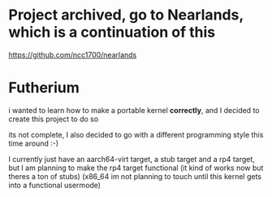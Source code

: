 # Project archived, go to Nearlands, which is a continuation of this

https://github.com/ncc1700/nearlands


# Futherium


i wanted to learn how to make a portable kernel **correctly**, and I decided to create this
project to do so

its not complete, I also decided to go with a different programming style this time around
:-)

I currently just have an aarch64-virt target, a stub target and a rp4 target, but I am planning to make the rp4 target functional (it kind of works now but theres a ton of stubs) (x86_64 im not planning to touch until this kernel gets into a functional usermode)
